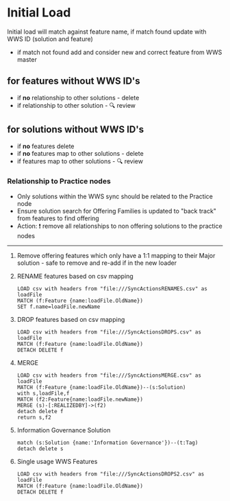 # Initial Load
Initial load will match against feature name, if match found update with WWS ID (solution and feature)

- if match not found add and consider new and correct feature from WWS master

## for features without WWS ID's

- if **no** relationship to other solutions - delete
- if relationship to other solution - :mag: review

## for solutions without WWS ID's
- if **no** features delete
- if **no** features map to other solutions - delete
- if features map to other solutions - :mag: review


### Relationship to Practice nodes
- Only solutions within the WWS sync should be related to the Practice node
- Ensure solution search for Offering Families is updated to "back track" from features to find offering
- Action: :exclamation: remove all relationships to non offering solutions to the practice nodes


---

1. Remove offering features which only have a 1:1 mapping to their Major solution - safe to remove and re-add if in the new loader

2. RENAME features based on csv mapping
    ~~~
    LOAD csv with headers from "file:///SyncActionsRENAMES.csv" as loadFile
    MATCH (f:Feature {name:loadFile.OldName})
    SET f.name=loadFile.newName
    ~~~

3. DROP features based on csv mapping
    ~~~
    LOAD csv with headers from "file:///SyncActionsDROPS.csv" as loadFile
    MATCH (f:Feature {name:loadFile.OldName})
    DETACH DELETE f
    ~~~

4. MERGE
    ~~~
    LOAD csv with headers from "file:///SyncActionsMERGE.csv" as loadFile
    MATCH (f:Feature {name:loadFile.OldName})--(s:Solution)
    with s,loadFile,f
    MATCH (f2:Feature{name:loadFile.newName})
    MERGE (s)-[:REALIZEDBY]->(f2)
	detach delete f
    return s,f2 
    ~~~

5. Information Governance Solution

    ~~~
    match (s:Solution {name:'Information Governance'})--(t:Tag)
    detach delete s
    ~~~

6. Single usage WWS Features
    ~~~
    LOAD csv with headers from "file:///SyncActionsDROPS2.csv" as loadFile
    MATCH (f:Feature {name:loadFile.OldName})
    DETACH DELETE f
    ~~~



